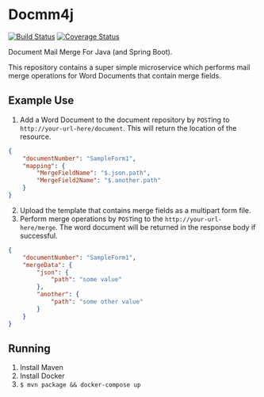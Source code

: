 # Docmm4j
[![Build Status](https://travis-ci.org/jzarob/docmm4j.svg?branch=master)](https://travis-ci.org/jzarob/docmm4j)
[![Coverage Status](https://coveralls.io/repos/github/jzarob/docmm4j/badge.svg?branch=master)](https://coveralls.io/github/jzarob/docmm4j?branch=master)

Document Mail Merge For Java (and Spring Boot).

This repository contains a super simple microservice which performs
mail merge operations for Word Documents that contain merge fields.

## Example Use

1. Add a Word Document to the document repository by `POST`ing to
   `http://your-url-here/document`. This will return the location
   of the resource.

```json
{
    "documentNumber": "SampleForm1",
    "mapping": {
        "MergeFieldName": "$.json.path",
        "MergeField2Name": "$.another.path"
    }
}
```

2. Upload the template that contains merge fields
   as a multipart form file.
3. Perform merge operations by `POST`ing to the
   `http://your-url-here/merge`. The word document will be returned
   in the response body if successful.

```json
{
    "documentNumber": "SampleForm1",
    "mergeData": {
        "json": {
            "path": "some value"
        },
        "another": {
            "path": "some other value"
        }
    }
}
```


## Running

1. Install Maven
2. Install Docker
3. `$ mvn package && docker-compose up`



